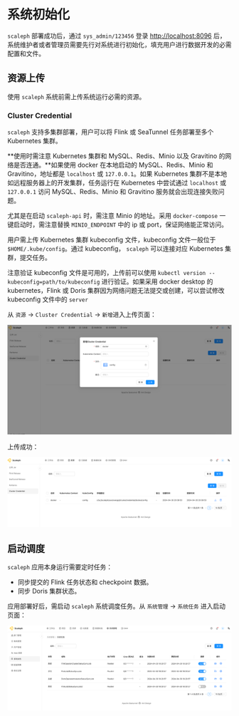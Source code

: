 # 系统初始化

`scaleph` 部署成功后，通过 `sys_admin/123456` 登录 [http://localhost:8096](http://localhost:8096) 后，系统维护者或者管理员需要先行对系统进行初始化，填充用户进行数据开发的必需配置和文件。

## 资源上传

使用 `scaleph` 系统前需上传系统运行必需的资源。

### Cluster Credential

`scaleph` 支持多集群部署，用户可以将 Flink 或 SeaTunnel 任务部署至多个 Kubernetes 集群。

**使用时需注意 Kubernetes 集群和 MySQL、Redis、Minio 以及 Gravitino 的网络是否连通。**如果使用 docker 在本地启动的 MySQL、Redis、Minio 和 Gravitino，地址都是 `localhost` 或 `127.0.0.1`。如果 Kubernetes 集群不是本地如远程服务器上的开发集群，任务运行在 Kubernetes 中尝试通过  `localhost` 或 `127.0.0.1` 访问 MySQL、Redis、Minio 和 Gravitino 服务就会出现连接失败问题。

尤其是在启动 `scaleph-api` 时，需注意 Minio 的地址。采用 `docker-compose` 一键启动时，需注意替换 `MINIO_ENDPOINT` 中的 ip 或 port，保证网络能正常访问。

用户需上传 Kubernetes 集群 kubeconfig 文件，kubeconfig 文件一般位于 `$HOME/.kube/config`。通过 kubeconfig， `scaleph` 可以连接对应 Kubernetes 集群，提交任务。

注意验证 kubeconfig 文件是可用的，上传前可以使用 `kubectl version --kubeconfig=path/to/kubeconfig` 进行验证。如果采用 docker desktop 的 kubernetes，Flink 或 Doris 集群因为网络问题无法提交或创建，可以尝试修改 kubeconfig 文件中的 `server`

从 `资源` -> `Cluster Credential` -> `新增`进入上传页面：

![cluster_credential_upload](./images/initialize/cluster_credential_upload.png)

上传成功：

![cluster_credential_list](./images/initialize/cluster_credential_list.png)

## 启动调度

`scaleph` 应用本身运行需要定时任务：

* 同步提交的 Flink 任务状态和 checkpoint 数据。
* 同步 Doris 集群状态。

应用部署好后，需启动 `scaleph` 系统调度任务。从 `系统管理` -> `系统任务` 进入启动页面：

![schedule_system_job](./images/initialize/schedule_system_job.png)
